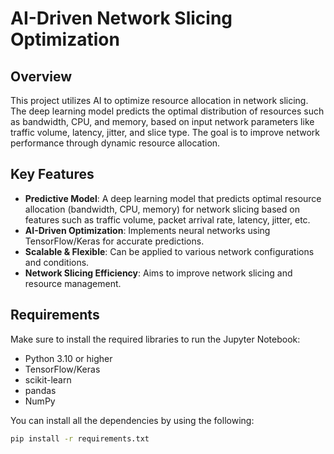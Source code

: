 # AI-Driven Network Slicing Optimization

## Overview
This project utilizes AI to optimize resource allocation in network slicing. The deep learning model predicts the optimal distribution of resources such as bandwidth, CPU, and memory, based on input network parameters like traffic volume, latency, jitter, and slice type. The goal is to improve network performance through dynamic resource allocation.

## Key Features
- **Predictive Model**: A deep learning model that predicts optimal resource allocation (bandwidth, CPU, memory) for network slicing based on features such as traffic volume, packet arrival rate, latency, jitter, etc.
- **AI-Driven Optimization**: Implements neural networks using TensorFlow/Keras for accurate predictions.
- **Scalable & Flexible**: Can be applied to various network configurations and conditions.
- **Network Slicing Efficiency**: Aims to improve network slicing and resource management.

## Requirements

Make sure to install the required libraries to run the Jupyter Notebook:

- Python 3.10 or higher
- TensorFlow/Keras
- scikit-learn
- pandas
- NumPy

You can install all the dependencies by using the following:

```bash
pip install -r requirements.txt
